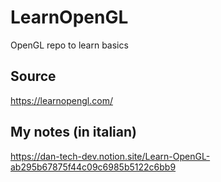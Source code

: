 # LearnOpenGL
 OpenGL repo to learn basics

## Source
https://learnopengl.com/

## My notes (in italian)
https://dan-tech-dev.notion.site/Learn-OpenGL-ab295b67875f44c09c6985b5122c6bb9

